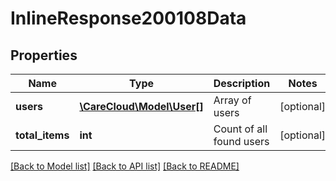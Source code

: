 # InlineResponse200108Data

## Properties
Name | Type | Description | Notes
------------ | ------------- | ------------- | -------------
**users** | [**\CareCloud\Model\User[]**](User.md) | Array of users | [optional] 
**total_items** | **int** | Count of all found users | [optional] 

[[Back to Model list]](../../README.md#documentation-for-models) [[Back to API list]](../../README.md#documentation-for-api-endpoints) [[Back to README]](../../README.md)

